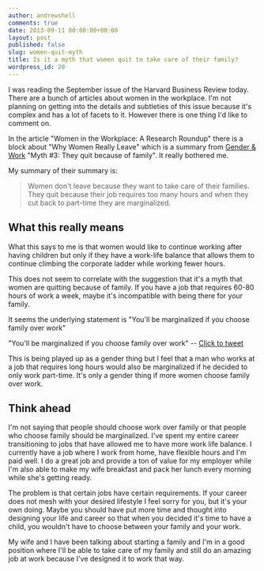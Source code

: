 ```yaml
---
author: andrewshell
comments: true
date: 2013-09-11 00:00:00+00:00
layout: post
published: false
slug: women-quit-myth
title: Is it a myth that women quit to take care of their family?
wordpress_id: 28
---
```


I was reading the September issue of the Harvard Business Review today.  There are a bunch of articles about women in the workplace.  I'm not planning on getting into the details and subtleties of this issue because it's complex and has a lot of facets to it.  However there is one thing I'd like to comment on.

In the article "Women in the Workplace: A Research Roundup" there is a block about "Why Women Really Leave" which is a summary from [Gender & Work](http://www.hbs.edu/faculty/conferences/2013-w50-research-symposium/Documents/stone.pdf) "Myth #3: They quit because of family".  It really bothered me.

My summary of their summary is:

> Women don't leave because they want to take care of their families.  They
  quit because their job requires too many hours and when they cut back to
  part-time they are marginalized.

## What this really means

What this says to me is that women would like to continue working after having children but only if they have a work-life balance that allows them to continue climbing the corporate ladder while working fewer hours.

This does not seem to correlate with the suggestion that it's a myth that women are quitting because of family.  If you have a job that requires 60-80 hours of work a week, maybe it's incompatible with being there for your family.

It seems the underlying statement is "You'll be marginalized if you choose family over work"

"You'll be marginalized if you choose family over work" --
[Click to tweet](https://twitter.com/intent/tweet?text=%22You%27ll+be+marginalized+if+you+choose+family+over+work%22+http%3A%2F%2Fshll.me%2Fa9+via+%40andrewshell&source=clicktotweet)

This is being played up as a gender thing but I feel that a man who works at a job that requires long hours would also be marginalized if he decided to only work part-time.  It's only a gender thing if more women choose family over work.

## Think ahead

I'm not saying that people should choose work over family or that people who choose family should be marginalized.  I've spent my entire career transitioning to jobs that have allowed me to have more work life balance.  I currently have a job where I work from home, have flexible hours and I'm paid well.  I do a great job and provide a ton of value for my employer while I'm also able to make my wife breakfast and pack her lunch every morning while she's getting ready.

The problem is that certain jobs have certain requirements.  If your career does not mesh with your desired lifestyle I feel sorry for you, but it's your own doing.  Maybe you should have put more time and thought into designing your life and career so that when you decided it's time to have a child, you wouldn't have to choose between your family and your work.

My wife and I have been talking about starting a family and I'm in a good position where I'll be able to take care of my family and still do an amazing job at work because I've designed it to work that way.
